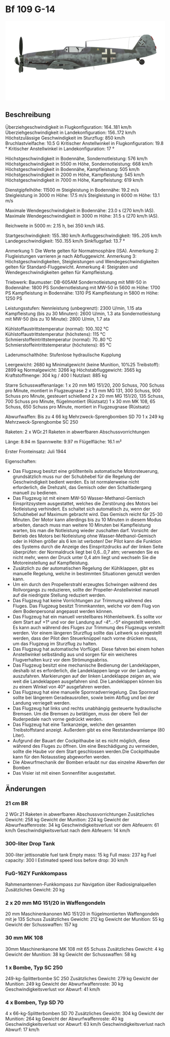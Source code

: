 # Bf 109 G-14

![bf109g14](../images/bf109g14.png)

## Beschreibung

Überziehgeschwindigkeit in Flugkonfiguration: 164..181 km/h
Überziehgeschwindigkeit in Landekonfiguration: 156..172 km/h
Höchstzulässige Geschwindigkeit im Sturzflug: 850 km/h
Bruchlastvielfache: 10.5 G
Kritischer Anstellwinkel in Flugkonfiguration: 19.8 °
Kritischer Anstellwinkel in Landekonfiguration: 17 °

Höchstgeschwindigkeit in Bodennähe, Sondernotleistung: 576 km/h
Höchstgeschwindigkeit in 5500 m Höhe, Sondernotleistung: 668 km/h
Höchstgeschwindigkeit in Bodennähe, Kampfleistung: 505 km/h
Höchstgeschwindigkeit in 2000 m Höhe, Kampfleistung: 545 km/h
Höchstgeschwindigkeit in 7000 m Höhe, Kampfleistung: 619 km/h

Dienstgipfelhöhe: 11500 m
Steigleistung in Bodennähe: 19.2 m/s
Steigleistung in 3000 m Höhe: 17.5 m/s
Steigleistung in 6000 m Höhe: 13.1 m/s

Maximale Wendegeschwindigkeit in Bodennähe: 23.0 s (270 km/h IAS).
Maximale Wendegeschwindigkeit in 3000 m Höhe: 31.5 s (270 km/h IAS).

Reichweite in 5000 m: 2.15 h, bei 350 km/h IAS.

Startgeschwindigkeit: 155..180 km/h
Anfluggeschwindigkeit: 195..205 km/h
Landegeschwindigkeit: 150..155 km/h
Sinkflugpfad: 13.7 °

Anmerkung 1: Die Werte gelten für Normatmosphäre (ISA).
Anmerkung 2: Flugleistungen varrieren je nach Abfluggewicht.
Anmerkung 3: Höchstgeschwindigkeiten, Steigleistungen und Wendegeschwindigkeiten gelten für Standard-Fluggewicht.
Anmerkung 4: Steigraten und Wendegeschwindigkeiten gelten für Kampfleistung.

Triebwerk:
Baumuster: DB-605AM
Sondernotleistung mit MW-50 in Bodennähe: 1800 PS
Sondernotleistung mit MW-50 in 5600 m Höhe: 1700 PS
Kampfleistung in Bodennähe: 1310 PS
Kampfleistung in 5800 m Höhe: 1250 PS

Leistungsstufen:
Nennleistung (unbegrenzt): 2300 U/min, 1.15 ata
Kampfleistung (bis zu 30 Minuten): 2600 U/min, 1.3 ata
Sondernotleistung mit MW-50 (bis zu 10 Minute): 2800 U/min, 1.7 ata

Kühlstoffaustrittstemperatur (normal): 100..102 °C
Kühlstoffaustrittstemperatur (höchstens): 115 °C
Schmierstoffeintrittstemperatur (normal): 70..80 °C
Schmierstoffeintrittstemperatur (höchstens): 85 °C

Laderumschalthöhe: Stufenlose hydraulische Kupplung 

Leergewicht: 2680 kg
Minimalgewicht (keine Munition, 10%25 Treibstoff): 2899 kg
Normalgewicht: 3266 kg
Höchstabfluggewicht: 3565 kg
Kraftstoffmenge: 304 kg / 400 l
Nutzlast: 885 kg

Starre Schusswaffenanlage:
1 x 20 mm MG 151/20, 200 Schuss, 700 Schuss pro Minute, montiert in Flugzeugnase
2 x 13 mm MG 131, 300 Schuss, 900 Schuss pro Minute, gesteuert schießend
2 x 20 mm MG 151/20, 135 Schuss, 700 Schuss pro Minute, flügelmontiert (Rüstsatz)
1 x 30 mm MK 108, 65 Schuss, 650 Schuss pro Minute, montiert in Flugzeugnase (Rüstsatz)

Abwurfwaffen:
Bis zu 4 66 kg Mehrzweck-Sprengbomben SD 70
1 x 249 kg Mehrzweck-Sprengbombe SC 250

Raketen:
2 x WGr.21 Raketen in abwerfbaren Abschussvorrichtungen

Länge: 8.94 m
Spannweite: 9.97 m
Flügelfläche: 16.1 m²

Erster Fronteinsatz: Juli 1944

Eigenschaften:
- Das Flugzeug besitzt eine größtenteils automatische Motorsteuerung, grundsätzlich muss nur der Schubhebel für die Regelung der Geschwindigkeit bedient werden. Es ist normalerweise nicht erforderlich, die Drehzahl, das Gemisch oder den Schaltladergang manuell zu bedienen.
- Das Flugzeug ist mit einem MW-50 Wasser-Methanol-Gemisch Einspritzsystem ausgestattet, welches die Zerstörung des Motors bei Notleistung verhindert. Es schaltet sich automatisch zu, wenn der Schubhebel auf Maximum gebracht wird. Das Gemisch reicht für 25-30 Minuten. Der Motor kann allerdings bis zu 10 Minuten in diesem Modus arbeiten, danach muss man weitere 10 Minuten bei Kampfleistung warten, bis man die Notleistung wieder zuschalten darf. Vorsicht: der Betrieb des Motors bei Notleistung ohne Wasser-Methanol-Gemisch oder in Höhen größer als 6 km ist verboten! Der Pilot kann die Funktion des Systems durch die Anzeige des Einspritzdrucks auf der linken Seite überprüfen: der Normaldruck liegt bei 0,6...0,7 atm; verwenden Sie es nicht mehr, wenn der Druck unter 0,4 atm liegt und wechseln Sie die Motoreinstellung auf Kampfleistung.
- Zusätzlich zu der automatischen Regelung der Kühlklappen, gibt es manuelle Regelung, welche in bestimmten Situationen genutzt werden kann.
- Um ein durch den Propellerstrahl erzeugtes Schwingen während des Rollvorgangs zu reduzieren, sollte der Propeller-Anstellwinkel manuell auf die niedrigste Stellung reduziert werden.
- Das Flugzeug hat keine Vorrichtungen zur Trimmung während des Fluges. Das Flugzeug besitzt Trimmkannten, welche vor dem Flug von dem Bodenpersonal angepasst werden können.
- Das Flugzeug hat ein manuell verstellbares Höhenleitwerk. Es sollte vor dem Start auf +1° und vor der Landung auf -4°...-5° eingestellt werden. Es kann auch während des Fluges zur Trimmung des Flugzeugs verstellt werden. Vor einem längeren Sturzflug sollte das Leitwerk so eingestellt werden, dass der Pilot den Steuerknüppel nach vorne drücken muss, um das Flugzeug im Sturzflug zu halten.
- Das Flugzeug hat automatische Vorflügel. Diese fahren bei einem hohen Anstellwinkel selbständig aus und sorgen für ein weicheres Flugverhalten kurz vor dem Strömungsabriss.
- Das Flugzeug besitzt eine mechanische Bedienung der Landeklappen, deshalb ist es erforderlich, die Landeklappen lange vor der Landung auszufahren. Markierungen auf der linken Landeklappe zeigen an, wie weit die Landeklappen ausgefahren sind. Die Landeklappen können bis zu einem Winkel von 40° ausgefahren werden.
- Das Flugzeug hat eine manuelle Spornradverriegelung. Das Spornrad sollte bei längerem Geradeausrollen, sowie beim Abflug und bei der Landung verriegelt werden.
- Das Flugzeug hat links und rechts unabhängig gesteuerte hydraulische Bremsen. Um die Bremsen zu betätigen, muss der obere Teil der Ruderpedale nach vorne gedrückt werden.
- Das Flugzeug hat eine Tankanzeige, welche den gesamten Treibstoffstand anzeigt. Außerdem gibt es eine Reststandwarnlampe (80 Liter).
- Aufgrund der Bauart der Cockpithaube ist es nicht möglich, diese während des Fluges zu öffnen. Um eine Beschädigung zu vermeiden, sollte die Haube vor dem Start geschlossen werden.Die Cockpithaube kann für den Notausstieg abgeworfen werden.
- Die Abwurfmechanik der Bomben erlaubt nur das einzelne Abwerfen der Bomben
- Das Visier ist mit einen Sonnenfilter ausgestattet.

## Änderungen


### 21 cm BR

2 WGr.21 Raketen in abwerfbaren Abschussvorrichtungen
Zusätzliches Gewicht: 258 kg
Gewicht der Munition: 224 kg
Gewicht der Abwurfwaffenroste: 34 kg
Geschwindigkeitsverlust vor dem Abfeuern: 61 km/h
Geschwindigkeitsverlust nach dem Abfeuern: 14 km/h


### 300-liter Drop Tank

300-liter jettisonable fuel tank
Empty mass: 15 kg
Full mass: 237 kg
Fuel capacity: 300 l
Estimated speed loss before drop: 30 km/h


### FuG-16ZY Funkkompass

Rahmenantennen-Funkkompass zur Navigation über Radiosignalquellen
Zusätzliches Gewicht: 20 kg


### 2 x 20 mm MG 151/20 in Waffengondeln

20 mm Maschinenkanonen MG 151/20 in flügelmontierten Waffengondeln mit je 135 Schuss
Zusätzliches Gewicht: 212 kg
Gewicht der Munition: 55 kg
Gewicht der Schusswaffen: 157 kg


### 30 mm MK 108

30mm Maschinenkanone MK 108 mit 65 Schuss
Zusätzliches Gewicht: 4 kg
Gewicht der Munition: 38 kg
Gewicht der Schusswaffen: 58 kg


### 1 x Bombe, Typ SC 250

249-kg-Splitterbombe SC 250
Zusätzliches Gewicht: 279 kg
Gewicht der Munition: 249 kg
Gewicht der Abwurfwaffenroste: 30 kg
Geschwindigkeitsverlust vor Abwurf: 41 km/h


### 4 x Bomben, Typ SD 70

4 x 66-kg-Splitterbomben SD 70
Zusätzliches Gewicht: 304 kg
Gewicht der Munition: 264 kg
Gewicht der Abwurfwaffenroste: 40 kg
Geschwindigkeitsverlust vor Abwurf: 63 km/h
Geschwindigkeitsverlust nach Abwurf: 17 km/h